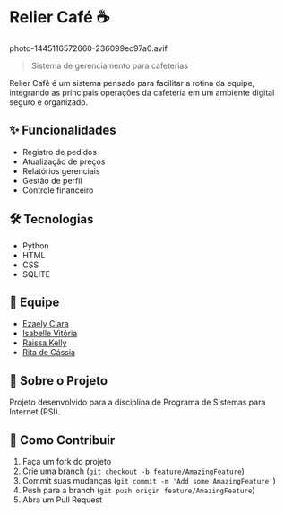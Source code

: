 # Relier Café ☕

photo-1445116572660-236099ec97a0.avif

> Sistema de gerenciamento para cafeterias

Relier Café é um sistema pensado para facilitar a rotina da equipe, integrando as principais operações da cafeteria em um ambiente digital seguro e organizado.

## ✨ Funcionalidades

- Registro de pedidos
- Atualização de preços
- Relatórios gerenciais
- Gestão de perfil
- Controle financeiro

## 🛠 Tecnologias

- Python 
- HTML
- CSS
- SQLITE

## 👥 Equipe

- [Ezaely Clara](https://github.com/Ezaelyclara)
- [Isabelle Vitória](https://github.com/Isa3110)
- [Raissa Kelly](https://github.com/raiwyzs)
- [Rita de Cássia](https://github.com/Ritaaissac)
  

## 📝 Sobre o Projeto

Projeto desenvolvido para a disciplina de Programa de Sistemas para Internet (PSI).

## 📌 Como Contribuir

1. Faça um fork do projeto
2. Crie uma branch (`git checkout -b feature/AmazingFeature`)
3. Commit suas mudanças (`git commit -m 'Add some AmazingFeature'`)
4. Push para a branch (`git push origin feature/AmazingFeature`)
5. Abra um Pull Request
